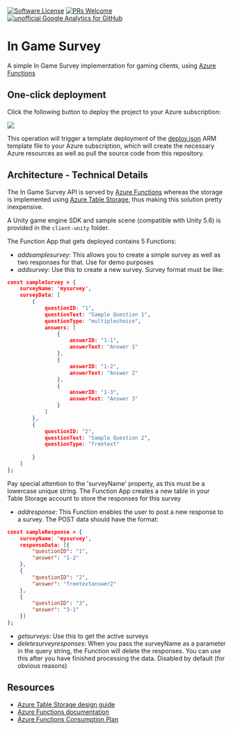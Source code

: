 [![Software License](https://img.shields.io/badge/license-MIT-brightgreen.svg?style=flat-square)](LICENSE.md)
[![PRs Welcome](https://img.shields.io/badge/PRs-welcome-brightgreen.svg?style=flat-square)](http://makeapullrequest.com)
[![unofficial Google Analytics for GitHub](https://gaforgithub.azurewebsites.net/api?repo=InGameSurvey)](https://github.com/dgkanatsios/gaforgithub)
# In Game Survey

A simple In Game Survey implementation for gaming clients, using [Azure Functions](https://functions.azure.com)

## One-click deployment

Click the following button to deploy the project to your Azure subscription:

<a href="https://portal.azure.com/#create/Microsoft.Template/uri/https%3A%2F%2Fraw.githubusercontent.com%2Fdgkanatsios%2FInGameSurvey%2Fmaster%2Fdeploy.json" target="_blank"><img src="http://azuredeploy.net/deploybutton.png"/></a>

This operation will trigger a template deployment of the [deploy.json](deploy.json) ARM template file to your Azure subscription, which will create the necessary Azure resources as well as pull the source code from this repository. 

## Architecture - Technical Details

The In Game Survey API is served by [Azure Functions](https://functions.azure.com) whereas the storage is implemented using [Azure Table Storage](https://azure.microsoft.com/en-us/services/storage/tables/), thus making this solution pretty inexpensive. 

A Unity game engine SDK and sample scene (compatible with Unity 5.6) is provided in the `client-unity` folder.

The Function App that gets deployed contains 5 Functions:

- *addsamplesurvey*: This allows you to create a simple survey as well as two responses for that. Use for demo purposes
- *addsurvey*: Use this to create a new survey. Survey format must be like:
```json
const sampleSurvey = {
    surveyName: 'mysurvey',
    surveyData: [
        {
            questionID: "1",
            questionText: "Sample Question 1",
            questionType: "multiplechoice",
            answers: [
                {
                    answerID: "1-1",
                    answerText: "Answer 1"
                },
                {
                    answerID: "1-2",
                    answerText: "Answer 2"
                },
                {
                    answerID: "1-3",
                    answerText: "Answer 3"
                }
            ]
        },
        {
            questionID: "2",
            questionText: "Sample Question 2",
            questionType: "freetext"
            
        }
    ]
};
```
Pay special attention to the 'surveyName' property, as this must be a lowercase unique string. The Function App creates a new table in your Table Storage account to store the responses for this survey
- *addresponse*: This Function enables the user to post a new response to a survey. The POST data should have the format:
```json
const sampleResponse = {
    surveyName: 'mysurvey',
    responseData: [{
        "questionID": "1",
        "answer": "1-2"
    },
    {
        "questionID": "2",
        "answer": "freetextanswer2"
    },
    {
        "questionID": "3",
        "answer": "3-1"
    }]
};
```
- *getsurveys*: Use this to get the active surveys
- *deletesurveyresponses*: When you pass the surveyName as a parameter in the query string, the Function will delete the responses. You can use this after you have finished processing the data. Disabled by default (for obvious reasons)

## Resources

- [Azure Table Storage design guide](https://docs.microsoft.com/en-us/azure/cosmos-db/table-storage-design-guide)
- [Azure Functions documentation](https://docs.microsoft.com/en-us/azure/azure-functions/)
- [Azure Functions Consumption Plan](https://docs.microsoft.com/en-us/azure/azure-functions/functions-scale#consumption-plan)